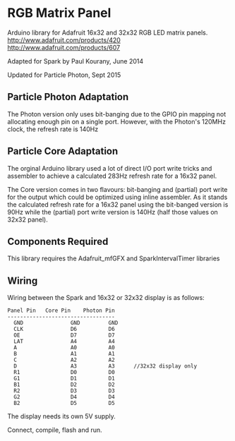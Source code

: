 RGB Matrix Panel
================

Arduino library for Adafruit 16x32 and 32x32 RGB LED matrix panels.
	http://www.adafruit.com/products/420
	http://www.adafruit.com/products/607

Adapted for Spark by Paul Kourany, June 2014

Updated for Particle Photon, Sept 2015


Particle Photon Adaptation
---
The Photon version only uses bit-banging due to the GPIO pin mapping not
allocating enough pin on a single port.  However, with the Photon's 120MHz
clock, the refresh rate is 140Hz

Particle Core Adaptation
---
The orginal Arduino library used a lot of direct I/O port write tricks and
assembler to achieve a calculated 283Hz refresh rate for a 16x32 panel.

The Core version comes in two flavours: bit-banging and (partial) port
write for the output which could be optimized using inline assembler.  As it
stands the calculated refresh rate for a 16x32 panel using the bit-banged
version is 90Hz while the (partial) port write version is 140Hz (half those
values on 32x32 panel).

Components Required
---
This library requires the Adafruit_mfGFX and SparkIntervalTimer libraries

Wiring
---
Wiring between the Spark and 16x32 or 32x32 display is as follows:

```
Panel Pin	Core Pin	Photon Pin
----------------------------------
  GND				GND			GND		
  CLK 				D6          D6
  OE  				D7          D7
  LAT 				A4          A4
  A   				A0          A0
  B   				A1          A1
  C   				A2          A2
  D					A3			A3		//32x32 display only
  R1				D0			D0		
  G1				D1			D1		
  B1				D2			D2		
  R2				D3			D3		
  G2				D4			D4		
  B2				D5			D5		
```

The display needs its own 5V supply.

Connect, compile, flash and run.
